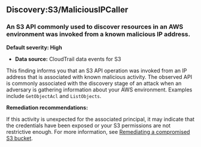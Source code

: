 Discovery:S3/MaliciousIPCaller
------------------------------


### An S3 API commonly used to discover resources in an AWS environment was invoked from a known malicious IP address.


**Default severity: High**


 * **Data source:** CloudTrail data events for S3

This finding informs you that an S3 API operation was invoked from an IP address that is associated with known malicious activity. The observed API is commonly associated with the discovery stage of an attack when an adversary is gathering information about your AWS environment. Examples include `GetObjectAcl` and `ListObjects`.


**Remediation recommendations:**


If this activity is unexpected for the associated principal, it may indicate that the credentials have been exposed or your S3 permissions are not restrictive enough. For more information, see [Remediating a compromised S3 bucket](https://docs.aws.amazon.com/guardduty/latest/ug/guardduty_remediate.html#compromised-s3).

